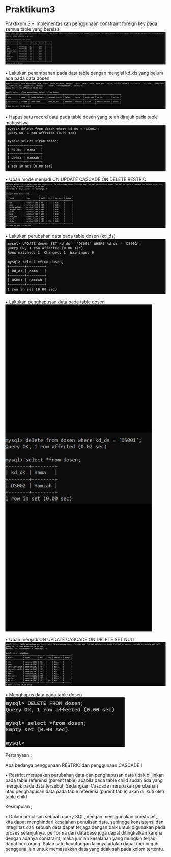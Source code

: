 # Praktikum3
Praktikum 3
•	Implementasikan penggunaan constraint foreign key pada semua table yang berelasi 
![output](https://github.com/alfaza-putra/Praktikum3/blob/main/screnshootpraktikum3/ss1.jpeg)

•	Lakukan penambahan pada data table dengan mengisi kd_ds yang belum ada pada data dosen
![output](https://github.com/alfaza-putra/Praktikum3/blob/main/screnshootpraktikum3/ss2.png)

•	Hapus satu record data pada table dosen yang telah dirujuk pada table mahasiswa
![output](https://github.com/alfaza-putra/Praktikum3/blob/main/screnshootpraktikum3/ss3.png)

•	Ubah mode menjadi ON UPDATE CASCADE ON DELETE RESTRIC
![output](https://github.com/alfaza-putra/Praktikum3/blob/main/screnshootpraktikum3/ss4.png)

•	Lakukan perubahan data pada table dosen (kd_ds)
![output](https://github.com/alfaza-putra/Praktikum3/blob/main/screnshootpraktikum3/ss5.png)

•	Lakukan penghapusan data pada table dosen
![output](https://github.com/alfaza-putra/Praktikum3/blob/main/screnshootpraktikum3/ss6.jpeg)

•	Ubah menjadi ON UPDATE CASCADE ON DELETE SET NULL
![output](https://github.com/alfaza-putra/Praktikum3/blob/main/screnshootpraktikum3/ss7.png)

•	Menghapus data pada table dosen
![output](https://github.com/alfaza-putra/Praktikum3/blob/main/screnshootpraktikum3/ss8.png)


Pertanyaan :

Apa bedanya penggunaan RESTRIC dan penggunaan CASCADE !

•	Restrict merupakan perubahan data dan penghapusan data tidak diijinkan pada table referensi (parent table) apabila pada table child sudah ada yang merujuk pada data tersebut, Sedangkan
Cascade merupakan perubahan atau penghapusan data pada table referensi (parent table) akan di ikuti oleh table child

Kesimpulan ;

•	Dalam penulisan sebuah query SQL, dengan menggunakan constraint, kita dapat menghindari kesalahan penulisan data, sehingga konsistensi dan integritas dari sebuah data dapat terjaga dengan baik untuk digunakan pada proses selanjutnya. performa dari database juga dapat ditingkatkan karena dengan adanya constraint, maka jumlah kesalahan yang mungkin terjadi dapat berkurang. Salah satu keuntungan lainnya adalah dapat mencegah pengguna lain untuk memasukkan data yang tidak sah pada kolom tertentu.
		
